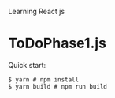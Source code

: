 Learning React js
# ToDoPhase1.js

Quick start:

```
$ yarn # npm install
$ yarn build # npm run build
````

